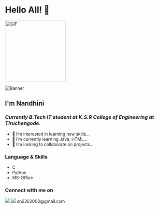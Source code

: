    #   Hello All! :blue_heart:
<img alt="GIF" src="https://i.pinimg.com/originals/9e/a7/2e/9ea72ef078139ced289852e8a4ea0c5c.gif" width = 200/>


![Banner](https://git.io/JrCSm)


## I'm Nandhini

### <i> Currently B.Tech IT student at K.S.R College of Engineering at Tiruchengode.</i> 
- 👀 I’m interested in learning new skills...
- 🌱 I’m currently learning Java, HTML...
- 💞️ I’m looking to collaborate on projects...

<h3> Language & Skills </h3>

- C
- Python
- MS-Office

<h3> Connect with me on </h3>
<a href="https://www.linkedin.com/in/nandhini-senthil-69552b205/"><img src="https://img.shields.io/badge/-LinkedIn-0077B5?style=for-the-badge&logo=Linkedin&logoColor=white"></img></a>
 <img src="https://img.shields.io/badge/-Gmail-D14836?style=for-the-badge&logo=Gmail&logoColor=white"></img> sn2262002@gmail.com



